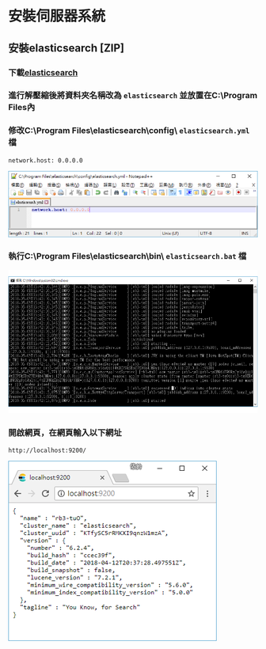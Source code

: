 # **__安裝伺服器系統__**
## 安裝elasticsearch [ZIP]
### 下載[elasticsearch](https://www.elastic.co/downloads/elasticsearch) 
### 進行解壓縮後將資料夾名稱改為 `elasticsearch` 並放置在C:\Program Files內
### 修改C:\Program Files\elasticsearch\config\ `elasticsearch.yml` 檔

    network.host: 0.0.0.0
    
![elasticsearchsetyml](image/elasticsearchsetyml.png)
### 執行C:\Program Files\elasticsearch\bin\ `elasticsearch.bat` 檔    
![batfile](image/elasticsearchbatfile.png)
### 開啟網頁，在網頁輸入以下網址

    http://localhost:9200/

![localhost9200](image/localhost9200.png)
